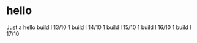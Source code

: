 # hello
Just a hello
build l 13/10 1
build l 14/10 1
build l 15/10 1
build l 16/10 1
build l 17/10 
